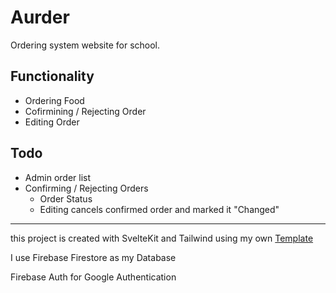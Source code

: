 # Aurder

Ordering system website for school.

## Functionality

- Ordering Food
- Cofirmining / Rejecting Order
- Editing Order

## Todo

- Admin order list
- Confirming / Rejecting Orders
  - Order Status
  - Editing cancels confirmed order and marked it "Changed"

---

this project is created with SvelteKit and Tailwind using my own [Template](https://github.com/pathonscript/aurder)

I use Firebase Firestore as my Database

Firebase Auth for Google Authentication
